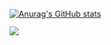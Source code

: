 [![Anurag's GitHub stats](https://github-readme-stats.vercel.app/api?username=zoidberg77)](https://github.com/zoidberg77/github-readme-stats)


![](https://hit.yhype.me/github/profile?account_id=17435476)
